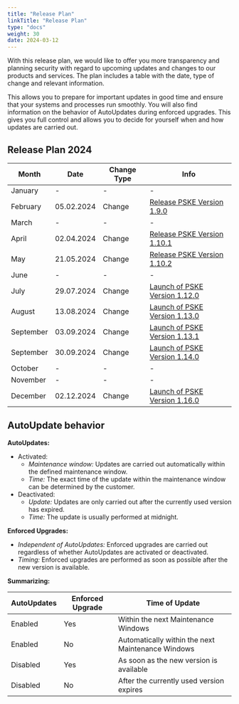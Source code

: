 ```yaml
---
title: "Release Plan"
linkTitle: "Release Plan"
type: "docs"
weight: 30
date: 2024-03-12
---
```


With this release plan, we would like to offer you more transparency and planning security with regard to upcoming updates and changes to our products and services. The plan includes a table with the date, type of change and relevant information.

This allows you to prepare for important updates in good time and ensure that your systems and processes run smoothly. You will also find information on the behavior of AutoUpdates during enforced upgrades. This gives you full control and allows you to decide for yourself when and how updates are carried out.

## Release Plan 2024

| Month | Date | Change Type | Info |
| --- | --- | --- | --- |
| January | - | - | - |
| February | 05.02.2024 | Change | [Release PSKE Version 1.9.0](https://docs.plusserver.com/en/container/managed-kubernetes/releasenotes/notes/1-9-0/) |
| March | - | - | - |
| April | 02.04.2024 | Change | [Release PSKE Version 1.10.1](https://docs.plusserver.com/en/container/managed-kubernetes/releasenotes/notes/1-10-1/) |
| May | 21.05.2024 | Change | [Release PSKE Version 1.10.2](https://docs.plusserver.com/en/container/managed-kubernetes/releasenotes/notes/1-10-2/) |
| June | - | - | - |
| July | 29.07.2024 | Change | [Launch of PSKE Version 1.12.0](https://docs.plusserver.com/en/container/managed-kubernetes/releasenotes/notes/1-12-0/) |
| August| 13.08.2024 | Change | [Launch of PSKE Version 1.13.0](https://docs.plusserver.com/en/container/managed-kubernetes/releasenotes/notes/1-13-0/) |
| September | 03.09.2024 | Change | [Launch of PSKE Version 1.13.1](https://docs.plusserver.com/en/container/managed-kubernetes/releasenotes/notes/1-13-1/) |
| September | 30.09.2024 | Change | [Launch of PSKE Version 1.14.0](https://docs.plusserver.com/en/container/managed-kubernetes/releasenotes/notes/1-14-0/) |
| October | - | - | - |
| November | - | - | - |
| December | 02.12.2024 | Change | [Launch of PSKE Version 1.16.0](https://docs.plusserver.com/en/container/managed-kubernetes/releasenotes/notes/1-16-0/) |

## AutoUpdate behavior

**AutoUpdates:**

- Activated:
  - *Maintenance window:* Updates are carried out automatically within the defined maintenance window.
  - *Time:* The exact time of the update within the maintenance window can be determined by the customer.
- Deactivated:
  - *Update:* Updates are only carried out after the currently used version has expired.
  - *Time:* The update is usually performed at midnight.

**Enforced Upgrades:**

- *Independent of AutoUpdates:* Enforced upgrades are carried out regardless of whether AutoUpdates are activated or deactivated.
- *Timing:* Enforced upgrades are performed as soon as possible after the new version is available.

**Summarizing:**

| AutoUpdates | Enforced Upgrade | Time of Update |
| --- | --- | --- |
| Enabled | Yes | Within the next Maintenance Windows |
| Enabled | No | Automatically within the next Maintenance Windows |
| Disabled | Yes | As soon as the new version is available |
| Disabled | No | After the currently used version expires |
